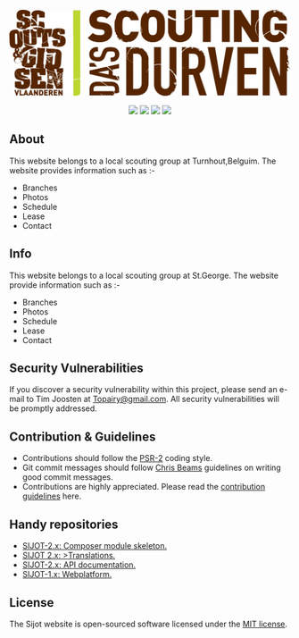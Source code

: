 ![alt tag](https://github.com/Tjoosten/SVG-scss/blob/master/repo-assets/logo.jpg)

<p align="center">
    <a href="https://travis-ci.org/Tjoosten/website"><img src="https://travis-ci.org/Tjoosten/website.svg?branch=develop"></a>
    <a href="https://github.com/Scouts-Sint-Joris/SIJOT-2.x/releases"><img src="https://img.shields.io/github/tag/Scouts-Sint-Joris/SIJOT-2.x.svg?style=flat&label=release"></a>
    <a href="https://github.com/Scouts-Sint-Joris/SIJOT-2.x/blob/master/LICENSE"><img src="https://img.shields.io/badge/license-MIT-brightgreen.svg?style=flat"></a>
    <a href="#"><img src="https://codecov.io/gh/Scouts-Sint-Joris/SIJOT-2.x/branch/master/graphs/badge.svg"></a>
</p>

## About
This website belongs to a local scouting group at Turnhout,Belguim. The website provides information such as :-
* Branches
* Photos
* Schedule
* Lease
* Contact

## Info
This website belongs to a local scouting group at St.George. The website provide information such as :-
* Branches
* Photos
* Schedule
* Lease
* Contact

## Security Vulnerabilities

If you discover a security vulnerability within this project,
please send an e-mail to Tim Joosten at Topairy@gmail.com. All security vulnerabilities will be promptly addressed.

## Contribution & Guidelines

<ul>
    <li>Contributions should follow the <a href="https://github.com/php-fig/fig-standards/blob/master/accepted/PSR-2-coding-style-guide.md">PSR-2</a> coding style.</li>
    <li>Git commit messages should follow <a href="http://chris.beams.io/posts/git-commit/">Chris Beams</a> guidelines on writing good commit messages.</li>
    <li>Contributions are highly appreciated. Please read the <a href="contributing.md">contribution guidelines</a> here.</li>
</ul>

## Handy repositories

<ul>
  <li><a href="https://github.com/Scouts-Sint-Joris/Module-skeleton">SIJOT-2.x: Composer module skeleton.</a></li>
  <li><a href="https://github.com/Scouts-Sint-Joris/Translations.">SIJOT 2.x: >Translations.</a></li>
  <li><a href="https://github.com/Scouts-Sint-Joris/API-docs">SIJOT-2.x: API documentation.</a></li>
  <li><a href="https://github.com/Scouts-Sint-Joris/SIJOT-1.x">SIJOT-1.x: Webplatform.</a></li>
</ul>

## License

The Sijot website is open-sourced software licensed under the [MIT license](http://opensource.org/licenses/MIT).
